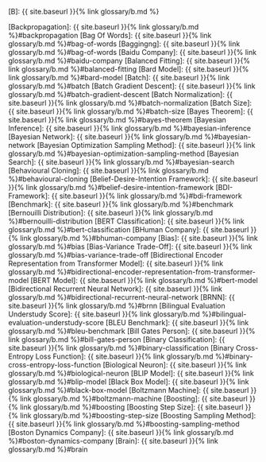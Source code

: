 [B]: {{ site.baseurl }}{% link glossary/b.md %}

[Backpropagation]: {{ site.baseurl }}{% link glossary/b.md %}#backpropagation
[Bag Of Words]: {{ site.baseurl }}{% link glossary/b.md %}#bag-of-words
[Baggingng]: {{ site.baseurl }}{% link glossary/b.md %}#bag-of-words
[Baidu Company]: {{ site.baseurl }}{% link glossary/b.md %}#baidu-company
[Balanced Fitting]: {{ site.baseurl }}{% link glossary/b.md %}#balanced-fitting
[Bard Model]: {{ site.baseurl }}{% link glossary/b.md %}#bard-model
[Batch]: {{ site.baseurl }}{% link glossary/b.md %}#batch
[Batch Gradient Descent]: {{ site.baseurl }}{% link glossary/b.md %}#batch-gradient-descent
[Batch Normalization]: {{ site.baseurl }}{% link glossary/b.md %}#batch-normalization
[Batch Size]: {{ site.baseurl }}{% link glossary/b.md %}#batch-size
[Bayes Theorem]: {{ site.baseurl }}{% link glossary/b.md %}#bayes-theorem
[Bayesian Inference]: {{ site.baseurl }}{% link glossary/b.md %}#bayesian-inference
[Bayesian Network]: {{ site.baseurl }}{% link glossary/b.md %}#bayesian-network
[Bayesian Optimization Sampling Method]: {{ site.baseurl }}{% link glossary/b.md %}#bayesian-optimization-sampling-method
[Bayesian Search]: {{ site.baseurl }}{% link glossary/b.md %}#bayesian-search
[Behavioural Cloning]: {{ site.baseurl }}{% link glossary/b.md %}#behavioural-cloning
[Belief-Desire-Intention Framework]: {{ site.baseurl }}{% link glossary/b.md %}#belief-desire-intention-framework
[BDI-Framework]: {{ site.baseurl }}{% link glossary/b.md %}#bdi-framework
[Benchmark]: {{ site.baseurl }}{% link glossary/b.md %}#benchmark
[Bernouilli Distribution]: {{ site.baseurl }}{% link glossary/b.md %}#bernouilli-distribution
[BERT Classification]: {{ site.baseurl }}{% link glossary/b.md %}#bert-classification
[BHuman Company]: {{ site.baseurl }}{% link glossary/b.md %}#bhuman-company
[Bias]: {{ site.baseurl }}{% link glossary/b.md %}#bias
[Bias-Variance Trade-Off]: {{ site.baseurl }}{% link glossary/b.md %}#bias-variance-trade-off
[Bidirectional Encoder Representation from Transformer Model]: {{ site.baseurl }}{% link glossary/b.md %}#bidirectional-encoder-representation-from-transformer-model
[BERT Model]: {{ site.baseurl }}{% link glossary/b.md %}#bert-model
[Bidirectional Recurrent Neural Network]: {{ site.baseurl }}{% link glossary/b.md %}#bidirectional-recurrent-neural-network
[BRNN]: {{ site.baseurl }}{% link glossary/b.md %}#brnn
[Bilingual Evaluation Understudy Score]: {{ site.baseurl }}{% link glossary/b.md %}#bilingual-evaluation-understudy-score
[BLEU Benchmark]: {{ site.baseurl }}{% link glossary/b.md %}#bleu-benchmark
[Bill Gates Person]: {{ site.baseurl }}{% link glossary/b.md %}#bill-gates-person
[Binary Classification]: {{ site.baseurl }}{% link glossary/b.md %}#binary-classification
[Binary Cross-Entropy Loss Function]: {{ site.baseurl }}{% link glossary/b.md %}#binary-cross-entropy-loss-function
[Biological Neuron]: {{ site.baseurl }}{% link glossary/b.md %}#biological-neuron
[BLIP Model]: {{ site.baseurl }}{% link glossary/b.md %}#blip-model
[Black Box Model]: {{ site.baseurl }}{% link glossary/b.md %}#black-box-model
[Boltzmann Machine]: {{ site.baseurl }}{% link glossary/b.md %}#boltzmann-machine
[Boosting]: {{ site.baseurl }}{% link glossary/b.md %}#boosting
[Boosting Step Size]: {{ site.baseurl }}{% link glossary/b.md %}#boosting-step-size
[Boosting Sampling Method]: {{ site.baseurl }}{% link glossary/b.md %}#boosting-sampling-method
[Boston Dynamics Company]: {{ site.baseurl }}{% link glossary/b.md %}#boston-dynamics-company
[Brain]: {{ site.baseurl }}{% link glossary/b.md %}#brain
